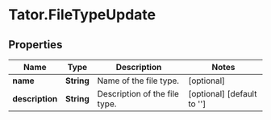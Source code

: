 # Tator.FileTypeUpdate

## Properties

Name | Type | Description | Notes
------------ | ------------- | ------------- | -------------
**name** | **String** | Name of the file type. | [optional] 
**description** | **String** | Description of the file type. | [optional] [default to &#39;&#39;]


